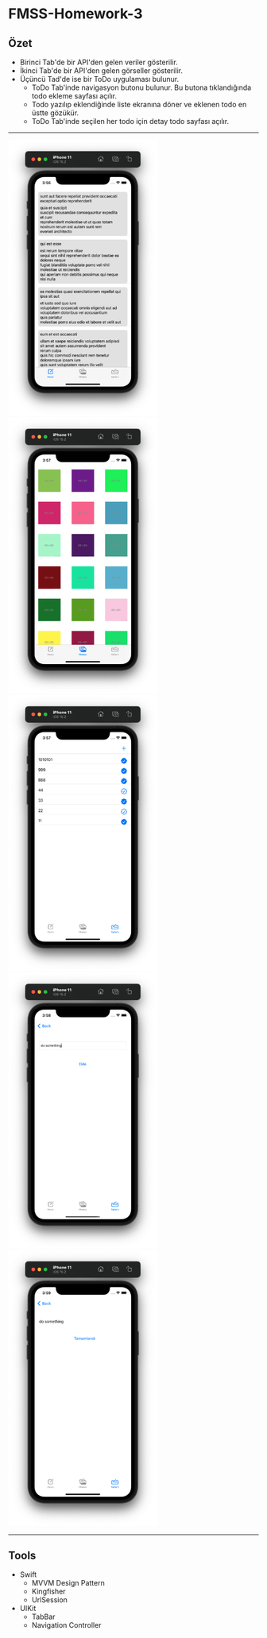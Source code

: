 # FMSS-Homework-3

## Özet

- Birinci Tab'de bir API'den gelen veriler gösterilir. 
- İkinci Tab'de bir API'den gelen görseller gösterilir.
- Üçüncü Tad'de ise bir ToDo uygulaması bulunur.
    - ToDo Tab'inde navigasyon butonu bulunur. Bu butona tıklandığında todo ekleme sayfası açılır.
    - Todo yazılıp eklendiğinde liste ekranına döner ve eklenen todo en üstte gözükür.
    - ToDo Tab'inde seçilen her todo için detay todo sayfası açılır.
---

<div>
    <div style="text-align: left" >
    <img src="images/1.png" width="300"></img><img src="images/2.png" width="300"></img>
</div>

<div>
    <div style="text-align: left" >
    <img src="images/3.png" width="300"></img><img src="images/4.png" width="300"></img><img src="images/5.png" width="300"></img>
</div>

---

## Tools
- Swift
    - MVVM Design Pattern
    - Kingfisher
    - UrlSession
- UIKit
    - TabBar 
    - Navigation Controller 
